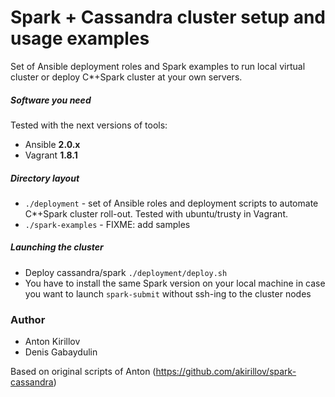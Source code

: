 # Spark + Cassandra cluster setup and usage examples

Set of Ansible deployment roles and Spark examples to run local virtual cluster or deploy C*+Spark cluster at your own servers.

##### Software you need
Tested with the next versions of tools:
* Ansible **2.0.x**
* Vagrant **1.8.1**

##### Directory layout
* ```./deployment``` - set of Ansible roles and deployment scripts to automate C*+Spark cluster roll-out. Tested with ubuntu/trusty in Vagrant.
* ```./spark-examples``` - FIXME: add samples

##### Launching the cluster
* Deploy cassandra/spark ```./deployment/deploy.sh```
* You have to install the same Spark version on your local machine in case you want to launch ```spark-submit``` without ssh-ing to the cluster nodes


### Author

* Anton Kirillov
* Denis Gabaydulin

Based on original scripts of Anton (https://github.com/akirillov/spark-cassandra)
